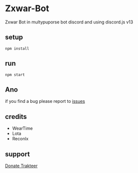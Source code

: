 # Zxwar-Bot
Zxwar Bot in multypuporse bot discord and using discord.js v13

## setup
```
npm install
```

## run
```
npm start
```
## Ano
if you find a bug please report to [issues](https://github.com/badriian24/Zxwar-Bot/issues)

## credits
- WearTime
- Lota
- Reconlx

## support
[Donate Trakteer](https://trakteer.id/badriian24)
